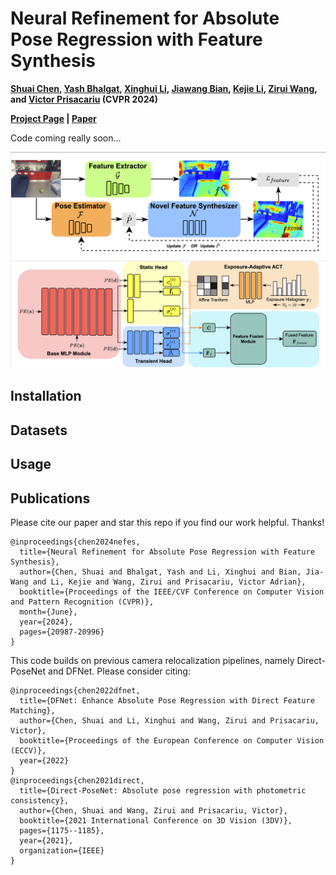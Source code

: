 # Neural Refinement for Absolute Pose Regression with Feature Synthesis
**[Shuai Chen](https://scholar.google.com/citations?user=c0xTh_YAAAAJ&hl=en), 
[Yash Bhalgat](https://scholar.google.com/citations?user=q0VSEHYAAAAJ&hl=en),
[Xinghui Li](https://scholar.google.com/citations?user=XLlgbBoAAAAJ&hl=en), 
[Jiawang Bian](https://scholar.google.com/citations?user=zeGz5JcAAAAJ&hl=en&oi=sra),
[Kejie Li](https://scholar.google.com/citations?hl=en&user=JBwsoCUAAAAJ),
[Zirui Wang](https://scholar.google.com/citations?user=zCBKqa8AAAAJ&hl=en), 
and [Victor Prisacariu](https://scholar.google.com/citations?user=GmWA-LoAAAAJ&hl=en) (CVPR 2024)**

**[Project Page](https://nefes.active.vision) | [Paper](https://arxiv.org/abs/2303.10087)**

Code coming really soon...

[![NeFeS1](imgs/pipeline.png)](https://arxiv.org/abs/2303.10087)
[![NeFeS2](imgs/nefes.png)](https://arxiv.org/abs/2303.10087)

## Installation

## Datasets

## Usage

## Publications
Please cite our paper and star this repo if you find our work helpful. Thanks!
```
@inproceedings{chen2024nefes,
  title={Neural Refinement for Absolute Pose Regression with Feature Synthesis},
  author={Chen, Shuai and Bhalgat, Yash and Li, Xinghui and Bian, Jia-Wang and Li, Kejie and Wang, Zirui and Prisacariu, Victor Adrian},
  booktitle={Proceedings of the IEEE/CVF Conference on Computer Vision and Pattern Recognition (CVPR)},
  month={June},
  year={2024},
  pages={20987-20996}
}
```
This code builds on previous camera relocalization pipelines, namely Direct-PoseNet and DFNet. Please consider citing:
```
@inproceedings{chen2022dfnet,
  title={DFNet: Enhance Absolute Pose Regression with Direct Feature Matching},
  author={Chen, Shuai and Li, Xinghui and Wang, Zirui and Prisacariu, Victor},
  booktitle={Proceedings of the European Conference on Computer Vision (ECCV)},
  year={2022}
}
@inproceedings{chen2021direct,
  title={Direct-PoseNet: Absolute pose regression with photometric consistency},
  author={Chen, Shuai and Wang, Zirui and Prisacariu, Victor},
  booktitle={2021 International Conference on 3D Vision (3DV)},
  pages={1175--1185},
  year={2021},
  organization={IEEE}
}
```

